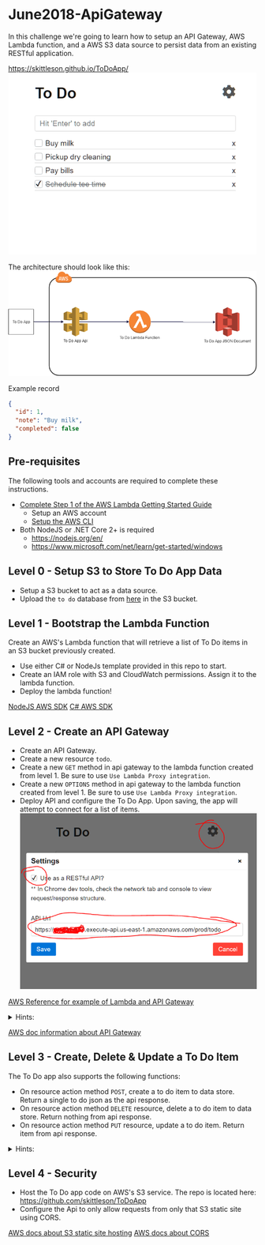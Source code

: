 # June2018-ApiGateway

In this challenge we're going to learn how to setup an API Gateway, AWS Lambda function, and a AWS S3 data source to persist data from an existing RESTful application.

<https://skittleson.github.io/ToDoApp/>
![to do app](todoApp.gif)

The architecture should look like this:
![to do app flow](flow.png)

Example record

```json
{
  "id": 1,
  "note": "Buy milk",
  "completed": false
}
```

## Pre-requisites

The following tools and accounts are required to complete these instructions.

- [Complete Step 1 of the AWS Lambda Getting Started Guide](http://docs.aws.amazon.com/lambda/latest/dg/setup.html)
  - Setup an AWS account
  - [Setup the AWS CLI](https://docs.aws.amazon.com/lambda/latest/dg/setup-awscli.html)
- Both NodeJS or .NET Core 2+ is required
  - <https://nodejs.org/en/>
  - <https://www.microsoft.com/net/learn/get-started/windows>

## Level 0 - Setup S3 to Store To Do App Data

- Setup a S3 bucket to act as a data source.
- Upload the `to do` database from [here](todos.json) in the S3 bucket.

## Level 1 - Bootstrap the Lambda Function

Create an AWS's Lambda function that will retrieve a list of To Do items in an S3 bucket previously created.

- Use either C# or NodeJs template provided in this repo to start.
- Create an IAM role with S3 and CloudWatch permissions. Assign it to the lambda function.
- Deploy the lambda function!

[NodeJS AWS SDK](https://aws.amazon.com/sdk-for-node-js/)
[C# AWS SDK](https://docs.aws.amazon.com/AmazonS3/latest/dev/UploadObjSingleOpNET.html)

## Level 2 - Create an API Gateway

- Create an API Gateway.
- Create a new resource `todo`.
- Create a new `GET` method in api gateway to the lambda function created from level 1. Be sure to use `Use Lambda Proxy integration`.
- Create a new `OPTIONS` method in api gateway to the lambda function created from level 1. Be sure to use `Use Lambda Proxy integration`.
- Deploy API and configure the To Do App. Upon saving, the app will attempt to connect for a list of items.
  ![to do app](ConfigureToDoApp.PNG)

[AWS Reference for example of Lambda and API Gateway](https://docs.aws.amazon.com/apigateway/latest/developerguide/api-gateway-create-api-as-simple-proxy-for-lambda.html)

<details>
  <summary>Hints:</summary>

  Be sure to `Deploy` the Api! Action drop down, `Deploy Api` on every change.

  Chrome console will throw an error about if origin is not set (also see level 1 javascript hint): `Access-Control-Allow-Origin` or ``

  Check the CloudWatch for Lambda log events.

</details>

[AWS doc information about API Gateway](https://docs.aws.amazon.com/apigateway/latest/developerguide/welcome.html)

## Level 3 - Create, Delete & Update a To Do Item

The To Do app also supports the following functions:

- On resource action method `POST`, create a to do item to data store. Return a single to do json as the api response.
- On resource action method `DELETE` resource, delete a to do item to data store. Return nothing from api response.
- On resource action method `PUT` resource, update a to do item. Return item from api response.

<details>
  <summary>Hints:</summary>

    Be sure to `Deploy` the Api! Action drop down, `Deploy Api` on every change.

    Check the network tab in chrome for the requests!

    CORS issues? Did you add OPTIONS method that mapped to the lambda function?

</details>

## Level 4 - Security

- Host the To Do app code on AWS's S3 service. The repo is located here: https://github.com/skittleson/ToDoApp
- Configure the Api to only allow requests from only that S3 static site using CORS.

[AWS docs about S3 static site hosting](https://docs.aws.amazon.com/AmazonS3/latest/dev/WebsiteHosting.html)
[AWS docs about CORS](https://docs.aws.amazon.com/apigateway/latest/developerguide/how-to-cors.html)
